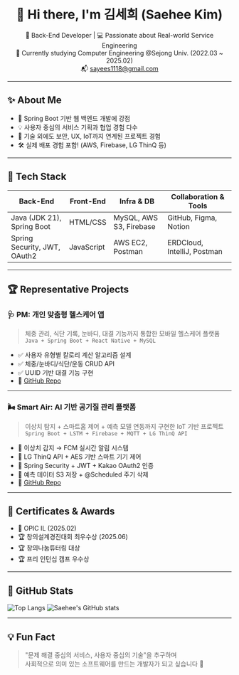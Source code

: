 <div align="center">

# 👋 Hi there, I'm 김세희 (Saehee Kim)

🌱 Back-End Developer | 💻 Passionate about Real-world Service Engineering  
📍 Currently studying Computer Engineering @Sejong Univ. (2022.03 ~ 2025.02)  
📬 sayees1118@gmail.com  
</div>

---

## ✨ About Me

- 🌿 Spring Boot 기반 웹 백엔드 개발에 강점
- 💡 사용자 중심의 서비스 기획과 협업 경험 다수
- 🧠 기술 외에도 보안, UX, IoT까지 연계된 프로젝트 경험
- 🛠 실제 배포 경험 포함! (AWS, Firebase, LG ThinQ 등)

---

## 📌 Tech Stack

| Back-End                          | Front-End     | Infra & DB                     | Collaboration & Tools      |
|----------------------------------|---------------|--------------------------------|-----------------------------|
| Java (JDK 21), Spring Boot       | HTML/CSS      | MySQL, AWS S3, Firebase        | GitHub, Figma, Notion       |
| Spring Security, JWT, OAuth2     | JavaScript    | AWS EC2, Postman               | ERDCloud, IntelliJ, Postman |

---

## 🏆 Representative Projects

### 🩺 **PM: 개인 맞춤형 헬스케어 앱**
> 체중 관리, 식단 기록, 눈바디, 대결 기능까지 통합한 모바일 헬스케어 플랫폼  
> `Java + Spring Boot + React Native + MySQL`

- ✅ 사용자 유형별 칼로리 계산 알고리즘 설계
- ✅ 체중/눈바디/식단/운동 CRUD API
- ✅ UUID 기반 대결 기능 구현
- 🔗 [GitHub Repo](https://github.com/Personal-Manager-Web/PM-back)

---

### 🌬️ **Smart Air: AI 기반 공기질 관리 플랫폼**
> 이상치 탐지 + 스마트홈 제어 + 예측 모델 연동까지 구현한 IoT 기반 프로젝트  
> `Spring Boot + LSTM + Firebase + MQTT + LG ThinQ API`

- 🔔 이상치 감지 → FCM 실시간 알림 시스템
- 🔐 LG ThinQ API + AES 기반 스마트 기기 제어
- 🔐 Spring Security + JWT + Kakao OAuth2 인증
- 🔄 예측 데이터 S3 저장 + @Scheduled 주기 삭제
- 🔗 [GitHub Repo](https://github.com/Smart-Air-App/BE)

---

## 🪪 Certificates & Awards

- 📜 OPIC IL (2025.02)
- 🏆 창의설계경진대회 최우수상 (2025.06)
- 🏆 창의나눔튜터링 대상
- 🏆 프리 인턴십 캠프 우수상

---

## 🧩 GitHub Stats

![Top Langs](https://github-readme-stats.vercel.app/api/top-langs/?username=saeeyes&layout=compact&theme=radical)
![Saehee's GitHub stats](https://github-readme-stats.vercel.app/api?username=saeeyes&show_icons=true&theme=tokyonight)

---

## 💡 Fun Fact

> "문제 해결 중심의 서비스, 사용자 중심의 기술"을 추구하며  
> 사회적으로 의미 있는 소프트웨어를 만드는 개발자가 되고 싶습니다 🙌

